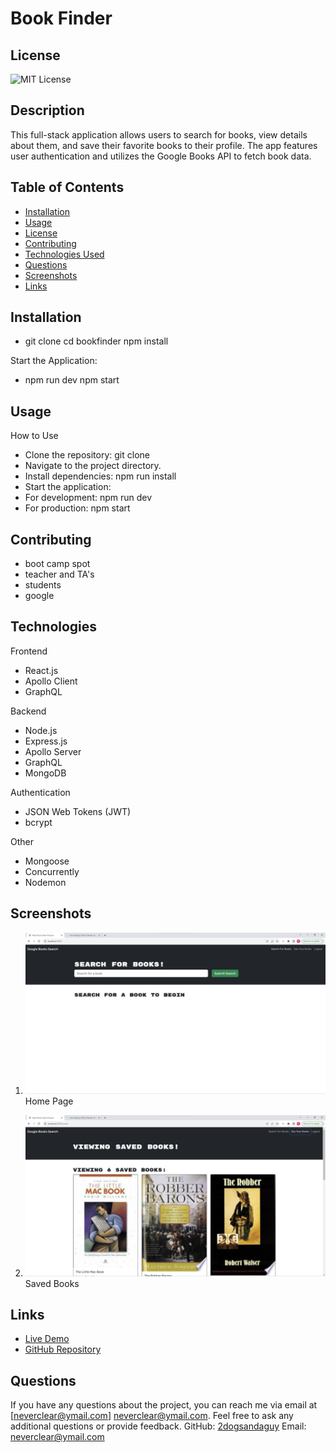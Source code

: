 
# Book Finder


  ## License
  ![MIT License](https://img.shields.io/badge/license-MIT-brightgreen)
  
  
    

## Description
This full-stack application allows users to search for books, view details about them, and save their favorite books to their profile. The app features user authentication and utilizes the Google Books API to fetch book data.

## Table of Contents
- [Installation](#installation)
- [Usage](#usage)
- [License](#license)
- [Contributing](#contributing)
- [Technologies Used](#technologies)
- [Questions](#questions)
- [Screenshots](#screenshots)
- [Links](#links)

## Installation
* git clone <repository-url>
  cd bookfinder
  npm install

Start the Application:
* npm run dev
  npm start


## Usage
 How to Use
* Clone the repository: git clone <repository-url>
* Navigate to the project directory.
* Install dependencies: npm run install
* Start the application:
* For development: npm run dev
* For production: npm start

## Contributing
* boot camp spot 
* teacher and TA's
* students 
* google 
## Technologies
Frontend
 * React.js
 * Apollo Client
 * GraphQL

Backend
* Node.js
* Express.js
* Apollo Server
* GraphQL
* MongoDB

Authentication
* JSON Web Tokens (JWT)
* bcrypt

Other
* Mongoose
* Concurrently
* Nodemon


## Screenshots

1. ![Screenshot 1](./client/images/homePage.png)
   Home Page

2. ![Screenshot 2](./client/images/savedBooks.png)
   Saved Books

## Links

- [Live Demo](https://your-project-demo.com)
- [GitHub Repository](https://github.com/2dogsandaguy/book-finder)


## Questions
If you have any questions about the project, you can reach me via email at [neverclear@ymail.com]
neverclear@ymail.com. Feel free to ask any additional questions or provide feedback.
GitHub: [2dogsandaguy](https://github.com/2dogsandaguy)
Email: [neverclear@ymail.com](mailto:neverclear@ymail.com)
  